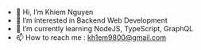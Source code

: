 - 👋 Hi, I’m Khiem Nguyen
- 👀 I’m interested in Backend Web Development
- 🌱 I’m currently learning NodeJS, TypeScript, GraphQL
- 📫 How to reach me : kh1em9800@gmail.com

<!---
kh1em98/kh1em98 is a ✨ special ✨ repository because its `README.md` (this file) appears on your GitHub profile.
You can click the Preview link to take a look at your changes.
--->
